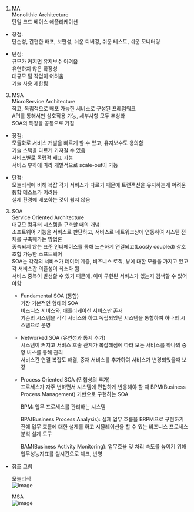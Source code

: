 1. MA   
  Monolithic Architecture   
  단일 코드 베이스 애플리케이션   

  - 장점:   
    단순성, 간편한 배포, 보편성, 쉬운 디버깅, 쉬운 테스트, 쉬운 모니터링   
          
  - 단점:   
    규모가 커지면 유지보수 어려움   
    유연하지 않은 확장성   
    대규모 팀 작업이 어려움   
    기술 사용 제한됨   

3. MSA   
  MicroService Architecture    
  작고, 독립적으로 배포 가능한 서비스로 구성된 프레임워크   
  API를 통해서만 상호작용 가능, 세부사항 모두 추상화   
  SOA의 특징을 공통으로 가짐   

  - 장점:     
    모듈화로 서비스 개발을 빠르게 할 수 있고, 유지보수도 용의함   
    기슬 스택을 다르게 가져갈 수 있음   
    서비스별로 독립적 배표 가능   
    서비스 부하에 따라 개별적으로 scale-out이 가능   
  
  - 단점:    
    모놀리식에 비해 복잡
    각기 서비스가 다르기 때문에 트랜잭션을 유지하는게 어려움   
    통합 테스트가 어려움   
    실제 환경에 배포하는 것이 쉽지 않음     
    
3. SOA   
  Service Oriented Architecture   
  대규모 컴퓨터 시스템을 구축할 때의 개념   
  소프트웨어 기능을 서비스로 판단하고, 서비스르 네트워크상에 연동하여 시스템 전체를 구축해가는 방법론   
  종속되지 않는 표준 인터페이스를 통해 느슨하게 연결되고(Loosly coupled) 상호 조합 가능한 소프트웨어   
  SOA는 각각의 서비스가 데이터 계층, 비즈니스 로직, 뷰에 대한 모듈을 가지고 있고 각 서비스간 의존성이 최소화 됨   
  서비스 중복이 발생할 수 있기 때문에, 이미 구현된 서비스가 있는지 검색할 수 있어야함   
  
   - Fundamental SOA (통합)   
     가장 기본적인 형태의 SOA   
     비즈니스 서비스와, 애플리케이션 서비스만 존재   
     기존의 시스템을 각각 서비스화 하고 독립되었던 시스템을 통합하여 하나의 시스템으로 운영   
     
   - Networked SOA (유연성과 통제 추가)   
     시스템이 커지고 서비스 호출 관계가 복잡해짐에 따라 모든 서비스를 하나의 중앙 버스를 통해 관리    
     서비스간 연결 복잡도 해결, 중재 서비스를 추가하여 서비스가 변경되었을때 보강   
     
   - Process Oriented SOA (민첩성의 추가)   
     프로세스가 자주 변하면서 시스템에 민첩하게 반응해야 할 때 BPM(Business Process Management) 기반으로 구현하는 SOA   
         
     BPM: 업무 프로세스를 관리하는 시스템    
      
     BPA(Business Process Analysis): 실제 업무 흐름을 BRPM으로 구현하기 전에 업무 흐름에 대한 설계를 하고 시물레이션을 할 수 있는 비즈니스 프로세스 분석 설계 도구   
         
     BAM(Business Activity Monitoring): 업무효율 및 처리 속도를 높이기 위해 업무성능지표를 실시간으로 체크, 반영   
        
      
         
  - 참조 그림    
       
    모놀리식    
    ![image](https://github.com/user-attachments/assets/7ac1fd63-dfcd-4d4e-8aac-221ea9744627)
          
    MSA         
    ![image](https://github.com/user-attachments/assets/428c7050-bee3-46af-9368-56997d989579)
